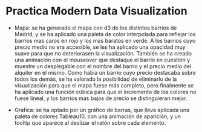# Practica Modern Data Visualization

* Mapa: se ha generado el mapa con d3 de los distintos barrios de Madrid, y se ha aplicado una paleta de color interpolada para reflejar los barrios mas caros en rojo y los mas baratos en verde.
A los barrios cuyo precio medio no era accesible, se les ha aplicado una opacidad muy suave para que no deteriorasen la visualización. También se ha creado una animación con el mouseover que destaque el barrio en cuestión y muestre un desplegable con el nombre del barrio y el precio medio del alquiler en el mismo.
Como había un barrio cuyo precio destacaba sobre todos los demás, se ha valorado la posibilidad de eliminarlo de la visualización para que el mapa fuese más completo, pero finalmente se ha aplicado una función cúbica para que el incremento de los colores no fuese lineal, y los barrios mas bajos de precio se distinguieran mejor.

* Grafica: se ha optado por un gráfico de barras, que lleva aplicada una paleta de colores Tableau10, con una animación de aparición, y un tooltip que aparece al deslizar el ratón sobre cada elemento.